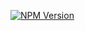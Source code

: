 [![NPM Version](https://img.shields.io/npm/v/jsstringslib.svg?style=for-the-badge)](https://www.npmjs.com/package/jsstringslib)
